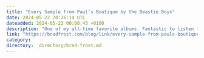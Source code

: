 ```yaml
---
title: "Every Sample from Paul’s Boutique by the Beastie Boys"
date: 2024-05-22 20:26:14 UTC
dateadded: 2024-05-23 00:00:45 +0100
description: "One of my all-time favorite albums. Fantastic to listen to all of the source material. This video catalogs every borrowed sample from Paul’s Boutique by the Beastie Boys, from the soundtrack to Car Wash to the Sugarhill Gang to the […]"
link: "https://bradfrost.com/blog/link/every-sample-from-pauls-boutique-by-the-beastie-boys/"
category:
directory: _directory/brad-frost.md
---
```

